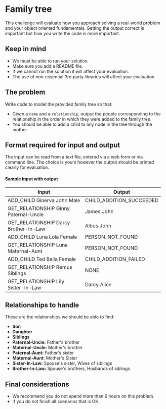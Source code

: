 # Family tree

This challenge will evaluate how you approach solving a real-world problem and your object oriented fundamentals. Getting the output correct is important but how you write the code is more important.

## Keep in mind

* We must be able to run your solution.
* Make sure you add a README file. 
* If we cannot run the solution it will affect your evaluation.
* The use of non-essential 3rd party libraries will affect your evaluation. 

## The problem

Write code to model the provided family tree so that:

* Given a `name` and a `relationship`, output the people corresponding to the relationship in the order in which they were added to the family tree.
* You should be able to add a child to any node in the tree through the mother.

## Format required for input and output

The input can be read from a text file, entered via a web form or via command line. The choice is yours however the output should be printed clearly for evaluation.

#### Sample input with output

| Input | Output |
--------|--------|
ADD_CHILD Ginerva John Male | CHILD_ADDITION_SUCCEEDED
GET_RELATIONSHIP Ginny Paternal-Uncle | James John
GET_RELATIONSHIP Darcy Brother-In-Law | Albus John
ADD_CHILD Luna Lola Female | PERSON_NOT_FOUND
GET_RELATIONSHIP Luna Maternal-Aunt | PERSON_NOT_FOUND
ADD_CHILD Ted Bella Female | CHILD_ADDITION_FAILED
GET_RELATIONSHIP Remus Siblings | NONE
GET_RELATIONSHIP Lily Sister-In-Law | Darcy Alice

## Relationships to handle

These are the relationships we should be able to find:

* **Son**
* **Daughter**
* **Siblings**
* **Paternal-Uncle:** Father's brother
* **Maternal-Uncle:** Mother's brother
* **Paternal-Aunt:** Father's sister
* **Maternal-Aunt:** Mother's Sister
* **Sister-In-Law:** Spouse's sister, Wives of siblings
* **Brother-In-Law:** Spouse's brothers, Husbands of siblings


## Final considerations

* We recommend you do not spend more than 6 hours on this problem.
* If you do not finish all scenarios that is OK.
